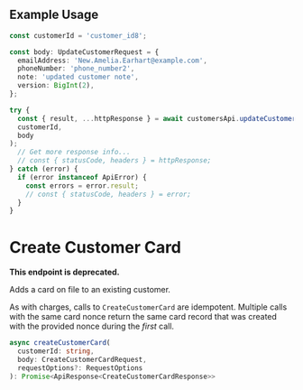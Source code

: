 ## Example Usage

```ts
const customerId = 'customer_id8';

const body: UpdateCustomerRequest = {
  emailAddress: 'New.Amelia.Earhart@example.com',
  phoneNumber: 'phone_number2',
  note: 'updated customer note',
  version: BigInt(2),
};

try {
  const { result, ...httpResponse } = await customersApi.updateCustomer(
  customerId,
  body
);
  // Get more response info...
  // const { statusCode, headers } = httpResponse;
} catch (error) {
  if (error instanceof ApiError) {
    const errors = error.result;
    // const { statusCode, headers } = error;
  }
}
```

# Create Customer Card

**This endpoint is deprecated.**

Adds a card on file to an existing customer.

As with charges, calls to `CreateCustomerCard` are idempotent. Multiple
calls with the same card nonce return the same card record that was created
with the provided nonce during the _first_ call.

```ts
async createCustomerCard(
  customerId: string,
  body: CreateCustomerCardRequest,
  requestOptions?: RequestOptions
): Promise<ApiResponse<CreateCustomerCardResponse>>
```
